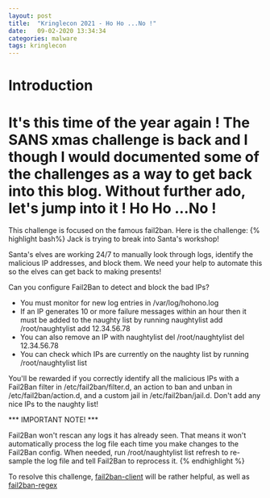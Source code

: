 ```yaml
---
layout: post
title:  "Kringlecon 2021 - Ho Ho ...No !"
date:   09-02-2020 13:34:34
categories: malware
tags: kringlecon
---
```

Introduction
============
It's this time of the year again ! The SANS xmas challenge is back and I though I would documented some of the challenges as a way to get back into this blog. Without further ado, let's jump into it !
Ho Ho ...No !
=============
This challenge is focused on the famous fail2ban. Here is the challenge:
{% highlight bash%}
Jack is trying to break into Santa's workshop!

Santa's elves are working 24/7 to manually look through logs, identify the
malicious IP addresses, and block them. We need your help to automate this so
the elves can get back to making presents!

Can you configure Fail2Ban to detect and block the bad IPs?

 * You must monitor for new log entries in /var/log/hohono.log
 * If an IP generates 10 or more failure messages within an hour then it must
   be added to the naughty list by running naughtylist add <ip>
        /root/naughtylist add 12.34.56.78
 * You can also remove an IP with naughtylist del <ip>
        /root/naughtylist del 12.34.56.78
 * You can check which IPs are currently on the naughty list by running
        /root/naughtylist list

You'll be rewarded if you correctly identify all the malicious IPs with a
Fail2Ban filter in /etc/fail2ban/filter.d, an action to ban and unban in
/etc/fail2ban/action.d, and a custom jail in /etc/fail2ban/jail.d. Don't
add any nice IPs to the naughty list!
   
*** IMPORTANT NOTE! ***

Fail2Ban won't rescan any logs it has already seen. That means it won't
automatically process the log file each time you make changes to the Fail2Ban
config. When needed, run /root/naughtylist list refresh to re-sample the log file
and tell Fail2Ban to reprocess it.
{% endhighlight %}

To resolve this challenge, [fail2ban-client][link1] will be rather helpful, as well as [fail2ban-regex][link2]
   

   
   
[link1]:https://www.fail2ban.org/wiki/index.php/Commands 
[link2]:https://app.any.run/tasks/1d7567d9-0eac-4944-ba38-4894fdfe1c2f/
